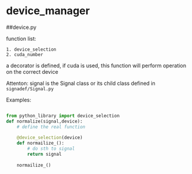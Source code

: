 # device_manager

##device.py 

function list:
    
    1. device_selection
    2. cuda_number


a decorator is defined, if cuda is used, this function will perform operation on the correct device 

Attenton:
    signal is the Signal class or its child class defined in ```signadef/Signal.py```

Examples:
```python

from python_library import device_selection
def normalize(signal,device):
    # define the real function
    
    @device_selection(device)
    def normailize_():
        # do sth to signal
        return signal
    
    normailize_()
